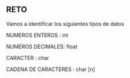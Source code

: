 ## RETO 
Vamos a identificar los siguientes tipos de datos

NUMEROS ENTEROS : int

NUMEROS DECIMALES: float

CARACTER : char

CADENA DE CARACTERES : char [n]
